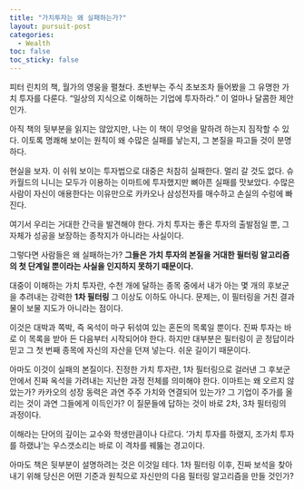 ```yaml
---
title: "가치투자는 왜 실패하는가?"
layout: pursuit-post
categories:
  - Wealth
toc: false
toc_sticky: false
---
```


피터 린치의 책, 월가의 영웅을 펼쳤다. 초반부는 주식 초보조차 들어봤을 그 유명한 가치 투자를 다룬다. “일상의 지식으로 이해하는 기업에 투자하라.” 이 얼마나 달콤한 제안인가.

아직 책의 뒷부분을 읽지는 않았지만, 나는 이 책이 무엇을 말하려 하는지 짐작할 수 있다. 이토록 명쾌해 보이는 원칙이 왜 수많은 실패를 낳는지, 그 본질을 파고들 것이 분명하다.

현실을 보자. 이 쉬워 보이는 투자법으로 대중은 처참히 실패한다. 멀리 갈 것도 없다. 슈카월드의 니니는 모두가 이용하는 이마트에 투자했지만 뼈아픈 실패를 맛보았다. 수많은 사람이 자신이 애용한다는 이유만으로 카카오나 삼성전자를 매수하고 손실의 수렁에 빠진다.

여기서 우리는 거대한 간극을 발견해야 한다. 가치 투자는 좋은 투자의 출발점일 뿐, 그 자체가 성공을 보장하는 종착지가 아니라는 사실이다.

그렇다면 사람들은 왜 실패하는가? **그들은 가치 투자의 본질을 거대한 필터링 알고리즘의 첫 단계일 뿐이라는 사실을 인지하지 못하기 때문이다.**

대중이 이해하는 가치 투자란, 수천 개에 달하는 종목 중에서 내가 아는 몇 개의 후보군을 추려내는 강력한 **1차 필터링** 그 이상도 이하도 아니다. 문제는, 이 필터링을 거친 결과물이 보물 지도가 아니라는 점이다.

이것은 대박과 쪽박, 즉 옥석이 마구 뒤섞여 있는 혼돈의 목록일 뿐이다. 진짜 투자는 바로 이 목록을 받아 든 다음부터 시작되어야 한다. 하지만 대부분은 필터링이 곧 정답이라 믿고 그 첫 번째 종목에 자신의 자산을 던져 넣는다. 쉬운 길이기 때문이다.

아마도 이것이 실패의 본질이다. 진정한 가치 투자란, 1차 필터링으로 걸러낸 그 후보군 안에서 진짜 옥석을 가려내는 지난한 과정 전체를 의미해야 한다. 이마트는 왜 오르지 않았는가? 카카오의 성장 동력은 과연 주주 가치와 연결되어 있는가? 그 기업이 주가를 올리는 것이 과연 그들에게 이득인가? 이 질문들에 답하는 것이 바로 2차, 3차 필터링의 과정이다.

이해라는 단어의 깊이는 교수와 학생만큼이나 다르다. ‘가치 투자를 하랬지, 조가치 투자를 하랬냐’는 우스갯소리는 바로 이 격차를 꿰뚫는 경고이다.

아마도 책은 뒷부분이 설명하려는 것은 이것일 테다. 1차 필터링 이후, 진짜 보석을 찾아내기 위해 당신은 어떤 기준과 원칙으로 자신만의 다음 필터링 알고리즘을 만들 것인가? 